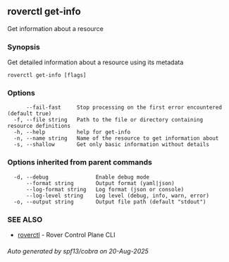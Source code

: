 ## roverctl get-info

Get information about a resource

### Synopsis

Get detailed information about a resource using its metadata

```
roverctl get-info [flags]
```

### Options

```
      --fail-fast     Stop processing on the first error encountered (default true)
  -f, --file string   Path to the file or directory containing resource definitions
  -h, --help          help for get-info
  -n, --name string   Name of the resource to get information about
  -s, --shallow       Get only basic information without details
```

### Options inherited from parent commands

```
  -d, --debug               Enable debug mode
      --format string       Output format (yaml|json)
      --log-format string   Log format (json or console)
      --log-level string    Log level (debug, info, warn, error)
  -o, --output string       Output file path (default "stdout")
```

### SEE ALSO

* [roverctl](roverctl.md)	 - Rover Control Plane CLI

###### Auto generated by spf13/cobra on 20-Aug-2025

